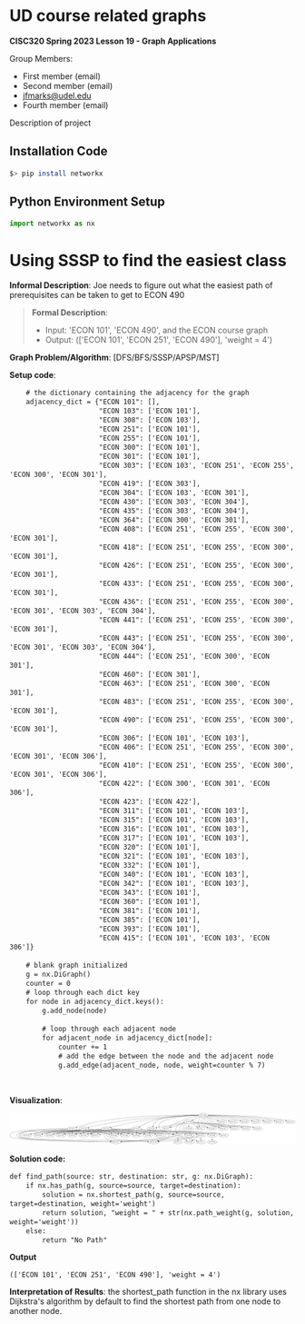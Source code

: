 # UD course related graphs

**CISC320 Spring 2023 Lesson 19 - Graph Applications**

Group Members:
* First member (email)
* Second member (email)
* jfmarks@udel.edu
* Fourth member (email)

Description of project

## Installation Code

```sh
$> pip install networkx
```

## Python Environment Setup

```python
import networkx as nx
```

# Using SSSP to find the easiest class

**Informal Description**:
Joe needs to figure out what the easiest path of prerequisites can be taken to get to ECON 490

> **Formal Description**:
>  * Input: 'ECON 101', 'ECON 490', and the ECON course graph
>  * Output: (['ECON 101', 'ECON 251', 'ECON 490'], 'weight = 4')

**Graph Problem/Algorithm**: [DFS/BFS/SSSP/APSP/MST]


**Setup code**:

```
    # the dictionary containing the adjacency for the graph
    adjacency_dict = {"ECON 101": [],
                      "ECON 103": ['ECON 101'],
                      "ECON 308": ['ECON 103'],
                      "ECON 251": ['ECON 101'],
                      "ECON 255": ['ECON 101'],
                      "ECON 300": ['ECON 101'],
                      "ECON 301": ['ECON 101'],
                      "ECON 303": ['ECON 103', 'ECON 251', 'ECON 255', 'ECON 300', 'ECON 301'],
                      "ECON 419": ['ECON 303'],
                      "ECON 304": ['ECON 103', 'ECON 301'],
                      "ECON 430": ['ECON 303', 'ECON 304'],
                      "ECON 435": ['ECON 303', 'ECON 304'],
                      "ECON 364": ['ECON 300', 'ECON 301'],
                      "ECON 408": ['ECON 251', 'ECON 255', 'ECON 300', 'ECON 301'],
                      "ECON 418": ['ECON 251', 'ECON 255', 'ECON 300', 'ECON 301'],
                      "ECON 426": ['ECON 251', 'ECON 255', 'ECON 300', 'ECON 301'],
                      "ECON 433": ['ECON 251', 'ECON 255', 'ECON 300', 'ECON 301'],
                      "ECON 436": ['ECON 251', 'ECON 255', 'ECON 300', 'ECON 301', 'ECON 303', 'ECON 304'],
                      "ECON 441": ['ECON 251', 'ECON 255', 'ECON 300', 'ECON 301'],
                      "ECON 443": ['ECON 251', 'ECON 255', 'ECON 300', 'ECON 301', 'ECON 303', 'ECON 304'],
                      "ECON 444": ['ECON 251', 'ECON 300', 'ECON 301'],
                      "ECON 460": ['ECON 301'],
                      "ECON 463": ['ECON 251', 'ECON 300', 'ECON 301'],
                      "ECON 483": ['ECON 251', 'ECON 255', 'ECON 300', 'ECON 301'],
                      "ECON 490": ['ECON 251', 'ECON 255', 'ECON 300', 'ECON 301'],
                      "ECON 306": ['ECON 101', 'ECON 103'],
                      "ECON 406": ['ECON 251', 'ECON 255', 'ECON 300', 'ECON 301', 'ECON 306'],
                      "ECON 410": ['ECON 251', 'ECON 255', 'ECON 300', 'ECON 301', 'ECON 306'],
                      "ECON 422": ['ECON 300', 'ECON 301', 'ECON 306'],
                      "ECON 423": ['ECON 422'],
                      "ECON 311": ['ECON 101', 'ECON 103'],
                      "ECON 315": ['ECON 101', 'ECON 103'],
                      "ECON 316": ['ECON 101', 'ECON 103'],
                      "ECON 317": ['ECON 101', 'ECON 103'],
                      "ECON 320": ['ECON 101'],
                      "ECON 321": ['ECON 101', 'ECON 103'],
                      "ECON 332": ['ECON 101'],
                      "ECON 340": ['ECON 101', 'ECON 103'],
                      "ECON 342": ['ECON 101', 'ECON 103'],
                      "ECON 343": ['ECON 101'],
                      "ECON 360": ['ECON 101'],
                      "ECON 381": ['ECON 101'],
                      "ECON 385": ['ECON 101'],
                      "ECON 393": ['ECON 101'],
                      "ECON 415": ['ECON 101', 'ECON 103', 'ECON 306']}

    # blank graph initialized
    g = nx.DiGraph()
    counter = 0
    # loop through each dict key
    for node in adjacency_dict.keys():
        g.add_node(node)

        # loop through each adjacent node
        for adjacent_node in adjacency_dict[node]:
            counter += 1
            # add the edge between the node and the adjacent node
            g.add_edge(adjacent_node, node, weight=counter % 7)



```

**Visualization**:

![Image goes here](ECON_graph.png) 

**Solution code:**

```# the source and destination must be formatted as 'ECON ###' with an existing course #
def find_path(source: str, destination: str, g: nx.DiGraph):
    if nx.has_path(g, source=source, target=destination):
        solution = nx.shortest_path(g, source=source, target=destination, weight='weight')
        return solution, "weight = " + str(nx.path_weight(g, solution, weight='weight'))
    else:
        return "No Path"
```

**Output**

```
(['ECON 101', 'ECON 251', 'ECON 490'], 'weight = 4')
```

**Interpretation of Results**:
	the shortest_path function in the nx library uses Dijkstra's algorithm by default to find the shortest path from one node to another node.

